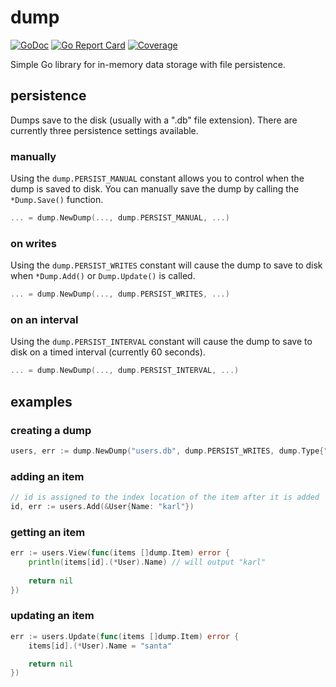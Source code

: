 # dump
[![GoDoc](https://img.shields.io/badge/api-reference-blue.svg)](https://godoc.org/github.com/karlmcguire/dump)
[![Go Report Card](https://img.shields.io/badge/go%20report-A%2B-green.svg)](https://goreportcard.com/report/github.com/karlmcguire/dump)
[![Coverage](https://img.shields.io/badge/coverage-100%25-ff69b4.svg)](https://gocover.io/karlmcguire/dump)

Simple Go library for in-memory data storage with file persistence.

## persistence

Dumps save to the disk (usually with a ".db" file extension).
There are currently three persistence settings available.

### manually

Using the `dump.PERSIST_MANUAL` constant allows you to control when the dump is saved to disk. 
You can manually save the dump by calling the `*Dump.Save()` function.

```go
... = dump.NewDump(..., dump.PERSIST_MANUAL, ...)
```

### on writes

Using the `dump.PERSIST_WRITES` constant will cause the dump to save to disk when `*Dump.Add()` or `Dump.Update()` is called.

```go
... = dump.NewDump(..., dump.PERSIST_WRITES, ...)
```

### on an interval

Using the `dump.PERSIST_INTERVAL` constant will cause the dump to save to disk on a timed interval (currently 60 seconds).

```go
... = dump.NewDump(..., dump.PERSIST_INTERVAL, ...)
```

## examples

### creating a dump

```go
users, err := dump.NewDump("users.db", dump.PERSIST_WRITES, dump.Type{"main.User", User{}})
```

### adding an item

```go
// id is assigned to the index location of the item after it is added
id, err := users.Add(&User{Name: "karl"})
```

### getting an item

```go
err := users.View(func(items []dump.Item) error {
    println(items[id].(*User).Name) // will output "karl"
    
    return nil
})
```

### updating an item

```go
err := users.Update(func(items []dump.Item) error {
    items[id].(*User).Name = "santa"

    return nil
})
```
